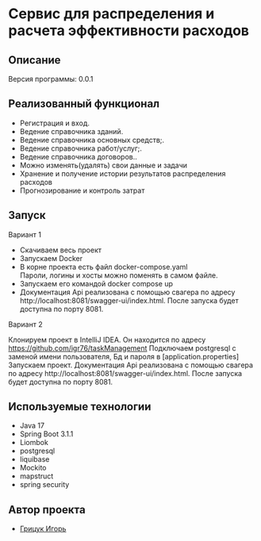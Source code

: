<h1>Сервис для распределения и расчета эффективности расходов</h1>

## Описание
Версия программы: 0.0.1



## Реализованный функционал

- Регистрация и вход.
- Ведение справочника зданий.
- Ведение справочника основных средств;.
- Ведение справочника работ/услуг;.
- Ведение справочника договоров..
- Можно изменять(удалять) свои данные и задачи
- Хранение и получение истории результатов распределения расходов
- Прогнозирование и контроль затрат

## Запуск

Вариант 1

- Скачиваем весь проект
- Запускаем Docker
- В корне проекта есть файл docker-compose.yaml  
  Пароли, логины и хосты можно поменять в самом файле.
- Запускаем его командой docker compose up
- Документация Api реализована с помощью свагера по адресу http://localhost:8081/swagger-ui/index.html.
  После запуска будет доступна по порту 8081.

Вариант 2

Клонируем проект в IntelliJ IDEA.
Он находится по адресу https://github.com/igr76/taskManagement
Подключаем postgresql с заменой имени пользователя, Бд и пароля в [application.properties]
Запускаем проект.
Документация Api реализована с помощью свагера по адресу http://localhost:8081/swagger-ui/index.html.
После запуска будет доступна по порту 8081.

## Используемые технологии

- Java 17
- Spring Boot 3.1.1
- Liombok
- postgresql
- liquibase
- Mockito
- mapstruct
- spring security



## Автор проекта

- <a  href="https://github.com/igr76">Грицук Игорь</a>


